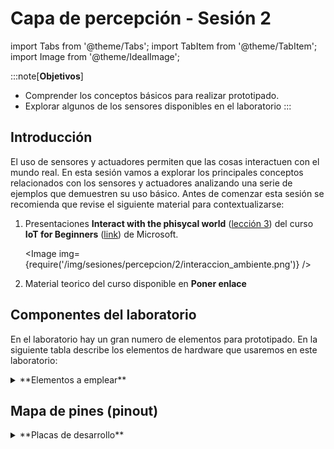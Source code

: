 # Capa de percepción - Sesión 2

import Tabs from '@theme/Tabs';
import TabItem from '@theme/TabItem';
import Image from '@theme/IdealImage';

:::note[**Objetivos**]
* Comprender los conceptos básicos para realizar prototipado.
* Explorar algunos de los sensores disponibles en el laboratorio
:::

## Introducción

El uso de sensores y actuadores permiten que las cosas interactuen con el mundo real. En esta sesión vamos a explorar los principales conceptos relacionados con los sensores y actuadores analizando una serie de ejemplos que demuestren su uso básico. Antes de comenzar esta sesión se recomienda que revise el siguiente material para contextualizarse:
1. Presentaciones **Interact with the phisycal world** ([lección 3](https://github.com/microsoft/IoT-For-Beginners/blob/main/slides/lesson-3.pdf)) del curso **IoT for Beginners** ([link](https://github.com/microsoft/IoT-For-Beginners)) de Microsoft.
   
   <Image img={require('/img/sesiones/percepcion/2/interaccion_ambiente.png')} />

2. Material teorico del curso disponible en **Poner enlace**

## Componentes del laboratorio

En el laboratorio hay un gran numero de elementos para prototipado. En la siguiente tabla describe los elementos de hardware que usaremos en este laboratorio:



<details>
  <summary>**Elementos a emplear**</summary>
  <div>
    A continuación se describen los principales elementos que se usaran a lo largo del curso
    <details>
      <summary>
        **Sistemas de desarrollo**
      </summary>
      <div>
        |Elemento|Descripción|
        |--|--|
        |Arduino Uno|Placa de desarrollo Arduino Uno ([link](https://docs.arduino.cc/hardware/uno-rev3))|
        |Tarjeta de desarrollo ESP8266 NodeMCU WiFi Devkit|Tarjeta de desarrollo basada en ESP8266 (poner link)|
        |Tarjeta de desarrollo NodeMCU-32S| Tarjeda de desarrollo basada en el ESP-32S (poner link)
        |Arduino Nano 33 BLE Sense ***Lite***|Tarjeta de desarrollo Arduino Nano 33 BLE Sense ***Lite*** ([link](https://docs.arduino.cc/hardware/nano-33-ble-sense)). **Importante**: Tenga en cuenta la información dada en el siguiente [foro](https://forum.arduino.cc/t/a-difference-between-a-n-33-ble-sense-vs-sense-lite/1030305/3) |
      </div>
    </details>
    <details>
      <summary>
        **Kit de sensores**
      </summary>
      <div>
        |Elemento|Descripción|
        |--|--|
        |Grove - Starter Kit v3|Kit de desarrollo para prototipado rapido ([link](https://wiki.seeedstudio.com/Grove_Starter_Kit_v3/))|
        |37 sensor kit Elegoo| Kit de sensores Elegoo para prototipado rapido ([link](http://spot.pcc.edu/~dgoldman/labs/37SENSORKIT.pdf))|
        |AlphaBot2 robot building kit for Arduino/Pi/PiZero| Kit para prototipado de robots AlphaBot2 ([link](https://www.waveshare.com/wiki/AlphaBot2))|
        |Landzo 37 In 1 Sensors Kit For Arduino|Kit de sensores Landzo para prototipado ([link](https://www.instructables.com/Arduino-37-in-1-Sensors-Kit-Explained/))
        |Tiny Machine Learning Kit|Tiny Machine Learning Kit [[Manual de usuario]](https://tinyml.seas.harvard.edu/assets/other/4D/22.03.11_Marcelo_Rovai_Handout.pdf) [[link1]](https://store-usa.arduino.cc/products/arduino-tiny-machine-learning-kit?queryID=undefined&selectedStore=us) [[link2]](https://www.farnell.com/datasheets/3295973.pdf)|
      </div>
    </details>
  </div>
</details>

## Mapa de pines (pinout)


<details>
  <summary>**Placas de desarrollo**</summary>
  <div>
    A continuación se describen los principales elementos que se usaran a lo largo del curso
    <details>
      <summary>
        **Arduino UNO**
      </summary>
      <div>
        La placa Arduino UNO es una plataforma de código abierto basada en el microcontrolador ATmega328P cuya alimentación es a 5V (cuando la alimentación es por USB) o en un voltaje DC entre 7 - 12 V cuando la alimentación es a traves del conector jack.

        Antes de empezar a trabajar con cualquier plataforma de desarrollo es necesario conocer como mínimo el mapa de pines de esta. A continuación, se muestra el mapa de pines para la tarjeta Arduino UNO ([link](https://store-usa.arduino.cc/products/arduino-uno-rev3))

        
        <Image img={require('/img/sesiones/percepcion/2/arduino_uno-pines.png')} />

        La siguiente tabla resume la información del mapa de pines para el Arduino UNO:

        Para mayor información sobre la placa puede consultar el enlace **Arduino Uno Board Anatomy** ([link](https://docs.arduino.cc/tutorials/uno-rev3/board-anatomy)) . La siguiente tabla resume la información sobre los pines para esta placa:

        |Tipo|Notación pines (placa)|
        |---|---|
        |Digital/GPIO|```D0```, ```D1```, ```D2```, ```~D3```, ```D4```, ```~D5```, ```~D6```, ```D7```, ```D8```, ```~D9```|
        |Analog in|```A0```, ```A1```, ```A2```, ```A3```, ```A4```, ```A5```|
        |PWM|```~D3```, ```~D5```, ```~D6```, ```~D9```, ```~D10```, ```~D11```|
        |Serial (UART)|```Tx->```, ```Rx<-```|
        |I2C|```A4/SDA```, ```A5/SCL```|
        |Digital SPI|```~D10/SS```, ```~D11/MOSI```, ```D12/MISO```, ```D13/SCK```|
        |Interrupt|```D1/INT0```, ```D3/INT1```|

      </div>
    </details>
    <details>
      <summary>
        **ESP32**
      </summary>
      <div>
        Un sistema de desarrollo ESP32 (por ejemplo el NodeMCU-32S) esta basado en el microcontrolador ESP32 el cual cuenta con funcionalidad Wi-Fi y Bluetooth. La tarjeta de desarrollo opera a 3.3 V y es alimentada a traves de una conexión micro-USB de 5 V o directamente a 3.3 V a traves del pin VIN. Cuando se usa esta tarjeta de desarrollo es importante tener en cuenta que los pines GPIO no son tolerantes a 5 V, y la maxima corriente que pueden suministrar es de 12 mA.

        La siguiente figura muestra el diagrama de pines asociado a la tarjeta de desarrollo Nodemcu-32s WIFI MODULE ([link](https://docs.ai-thinker.com/_media/esp32/docs/nodemcu-32s_product_specification.pdf))

        <Image img={require('/img/sesiones/percepcion/2/nodemcu-esp_32s-pines.jpg')} />

        Tal y como se muestra en la siguiente figura, el modulo Nodemcu-32s tiene un total de 38 puertos:
        
        <Image img={require('/img/sesiones/percepcion/2/nodemcu_32s_pines.png')} />

                
        La siguiente tabla resume la función principal algunos de estos:
        
        |Tipo|Notación pines (placa)|
        |---|---|
        |Digital (Only input)|```P34 [GPIO34]```, ```P35 [GPIO35]```, ```SVP [GPIO36]```, ```SVN [GPIO39]```|
        |Analog in|```SVP [GPIO36]```, ```SVN [GPIO39]```, ```P35 [GPIO 35]```, ```P34 [GPIO34]```, ```P32 [GPIO32]```, ```P33 [GPIO 33]```, ```P25 [GPIO25]```, ```P26 [GPIO26]```, ```P27 [GPIO27]```, ```P14 [GPIO14]```, ```P12 [GPIO12]```,  ```P13 [GPIO13]```, ```P15 [GPIO15]```, ```P2 [GPIO2]```, ```P0 [GPIO0]```, ```P4 [GPIO4]```|
        |PWM|```SVP [GPIO36]```, ```SVN [GPIO39]```, ```P35 [GPIO 35]```, ```P34 [GPIO 34]```, ```P32 [GPIO 32]```, ```P33 [GPIO 33]```, ```P25 [GPIO25]```, ```P26 [GPIO26]```, ```P27 [GPIO27]```, ```P14 [GPIO14]```, ```P12 [GPIO12]```,  ```P13 [GPIO13]```, ```P15 [GPIO15]```, ```P2 [GPIO2]```, ```P0 [GPIO0]```, ```P4 [GPIO4]```|
        |Serial (UART)|```Tx [GPI1]```, ```Rx [GPI3]```, ```D8 [TXD2]```, ```D7 [RXD2]```|
        |I2C|```P22 [GPI22/SCL]```, ```P21 [GPI21/SDA]```|
        |Digital SPI|```P23 [MOSI]```, ```P19 [MISO]```, ```P18 [SCK]```, ```P5 [SS]```|
        |Flash SPI|```CLK [GPIO6/FLASHCLK]```, ```SD0 [GPIO7/FLASHD0]```, ```SD1 [GPIO7/FLASHD1]```, ```CMD [GPIO7/FLASHCMD]```, ```SD2 [GPIO9/FLASHD2]```, ```SD3 [GPIO9/FLASHD3]```|
        |Capacitive touch|```P0 [GPIO4]/TOUCH1```, ``` P4 [GPIO0]/TOUCH0```, ``` P2 [GPIO2/TOUCH2]```, ``` P15 [GPIO15/TOUCH3]```, ``` P13 [GPIO13/TOUCH4]```, ``` P12 [GPIO12/TOUCH5]```, ``` P14 [GPIO14/TOUCH6]```, ``` P27 [GPIO7/TOUCH7]```|
        
      </div>
    </details>
    <details>
      <summary>
        **Arduino Nano 33 BLE Sense**
      </summary>
      <div>
      En construcción... [datasheet](https://docs.arduino.cc/resources/datasheets/ABX00031-datasheet.pdf)

    <Image img={require('/img/sesiones/percepcion/2/arduino_nano33-pin.png')} />
    
    La siguiente tabla resume la función principal algunos de los pines de la placa Arduino Nano 33 BLE Sense:
    
    |Tipo|Notación pines (placa)|
    |---|---|
    |Digital/GPIO|```~D2```, ```~D3```, ```~D4```, ```~D5```, ```~D6```, ```~D7```, ```~D8```, ```~D9```, ```~D10```, ```~D11```, ```~D12```, ```~D13```|
    |Analog in|```A0```, ```A1```, ```A2```, ```A3```, ```A4```, ```A5```, ```A6```, ```A7```|
    |PWM|```~D2```, ```~D3```, ```~D4```, ```~D5```, ```~D6```, ```~D7```, ```~D8```, ```~D9```, ```~D10```, ```~D11```, ```~D12```, ```~D13```|
    |Serial (UART)|```Tx```, ```Rx```|
    |I2C|```A4/SDA```, ```A5/SCL```|
    |Digital SPI|```~D11/MOSI```, ```D12/MISO```|
    |Interrupt|Todos los pines digitales|

      </div>
    </details>
  </div>
</details>

## Prototipado básico usando fritzing

Fritzing es una plataforma para plataforma permitira prototipar hardware en su computador y verificar su funcionamiento antes de hacer el montaje en fisico. Esta puede ser descargada del siguiente [link](https://fritzing.org/).

Para realizar prototipado empleando elementos (de diferentes fabricantes) disponibles en kits de desarrollo puede seguir cualquiera de los dos enlaces que se muestran a continuación: 
1. **How to Add Components in Fritzing** ([link](https://steemit.com/utopian-io/@thinkingmind/how-to-add-components-in-fritzing)) 
2. **Fritzing** ([link](https://chem.libretexts.org/Courses/University_of_Arkansas_Little_Rock/IOST_Library/07%3A_Electronics_Book/01%3A_Electric_Fundamentals/05%3A_Fritzing))

La siguiente tabla muestra enlaces de algunos fabricantes que poseen librerias en fritzing:

|Fabricante|Información|Repositorio|Link descarga|
|----|----|----|----|
|Adafruit|<li>**Using the Adafruit Library with Fritzing** ([link](https://learn.adafruit.com/using-the-adafruit-library-with-fritzing))</li>|https://github.com/adafruit/Fritzing-Library|[descarga](https://github.com/adafruit/Fritzing-Library/archive/master.zip)|
|Sparkfun|<li>**Make Your Own Fritzing Parts** ([link](https://learn.sparkfun.com/tutorials/make-your-own-fritzing-parts)) </li> <li> **Fritzing!** ([link](https://www.sparkfun.com/news/663))</li>|https://github.com/sparkfun/Fritzing_Parts||
|Seeed Studio||https://github.com/Seeed-Studio/fritzing_parts|[seeed_fritzing_parts.fzbz](https://github.com/Seeed-Studio/fritzing_parts/blob/master/seeed_fritzing_parts.fzbz)|
|Elegoo||https://github.com/marcinwisniowski/ElegooFritzingBin|[Elegoo-0.6.3.fzbz](https://github.com/marcinwisniowski/ElegooFritzingBin/releases/download/0.6.3/Elegoo-0.6.3.fzbz)|
|NodeMCU y otros componentes||https://github.com/AchimPieters/Fritzing-Custom-Parts|[](https://github.com/AchimPieters/Fritzing-Custom-Parts/releases/download/0.0.4/Fritzing.parts.rar)|
|ESP32 NodeMCU|<li>**ESP32S-HiLetgo Dev Boad with Pinout Template** ([link](https://forum.fritzing.org/t/esp32s-hiletgo-dev-boad-with-pinout-template/5357))</li>||[ESP32S_HiLetgo.fzpz](https://forum.fritzing.org/uploads/default/original/2X/1/1c6c1b0e5bff03730a40b696b354783432fbb506.fzpz)|
|Arduino Nano|<li>**Arduino Nano 33 BLE Sense** ([link](https://store-usa.arduino.cc/products/arduino-nano-33-ble-sense))</li>||[Arduino Nano 33 BLE Sense.fzpz](https://content.arduino.cc/assets/Arduino%20Nano%2033%20BLE%20Sense.fzpz)|

## Actividad de laboratorio

A continuación, se muestra una lista de proyectos con sus respectivos enlaces:

|#|Proyecto|Link|Equipo|
|---|---|---|---|
|1|Ultrasonic Security System|https://projecthub.arduino.cc/Krepak/ultrasonic-security-system-a6ea3a||
|2|Arduino Calculator|https://projecthub.arduino.cc/123samridhgarg/arduino-calculator-bce0df||
|3|Arduino Solar Tracker|https://projecthub.arduino.cc/Aboubakr_Elhammoumi/arduino-solar-tracker-77347b||
|4|Line Following Robot|https://projecthub.arduino.cc/lightthedreams/line-following-robot-34b1d3||

Teniendo en cuenta lo anterior:
1. Cada equipo debera elegir uno de los proyectos y actualizar la columna de tabla anterior con los nombres de los integrantes.
2. Dentro de la carpeta asociada a cada equipo hay una plantilla (archivo **README.md**) la cual debera ser modificado por cada equipo teniendo en cuenta el proyecto elegido.
3. Hacer el diagrama en fritzing y subirlo en la respectiva carpeta.
4. Revisar los siguientes sitios y elegir minimo tres proyectos que le puedan servir como base para el desarrollo de su proyecto IoT.
   * https://www.sparkfun.com
   * https://www.hackster.io
   * https://randomnerdtutorials.com
   * https://projecthub.arduino.cc/
   * https://www.adafruit.com/
   * https://hackaday.com/
   * https://www.seeedstudio.com/
   * https://www.luisllamas.es/
   * https://ubidots.com/
   * https://www.wildernesslabs.co/

## Para profundizar

Para profundizar un poco mas en la teoria sobre algunos de los diferentes tipos de sensores, en la siguiente tabla se muestra una lista de compenentes electronicos importantes:

|Elemento|Tutorial|
|--|--|
|Resistencias|[Resistors](https://learn.sparkfun.com/tutorials/resistors)|
|Leds|[Light-Emitting Diodes (LEDs)](https://learn.sparkfun.com/tutorials/light-emitting-diodes-leds?_ga=2.225295578.159243291.1638157468-812475524.1634861735)|
|Potenciometros|[Voltage Dividers](https://learn.sparkfun.com/tutorials/voltage-dividers)|
|Capacitores|[Capacitors](https://learn.sparkfun.com/tutorials/capacitors)|
|Diodos|[Diodes](https://learn.sparkfun.com/tutorials/diodes)|
|Transistores|[Transistors](https://learn.sparkfun.com/tutorials/transistors)|
|Motores|[Motors and Selecting the Right One](https://learn.sparkfun.com/tutorials/motors-and-selecting-the-right-one)|
|Display LCD|[Basic Character LCD Hookup Guide](https://learn.sparkfun.com/tutorials/basic-character-lcd-hookup-guide?_ga=2.57652842.159243291.1638157468-812475524.1634861735)|
|Acelerometro|[Accelerometer Basics](https://learn.sparkfun.com/tutorials/accelerometer-basics)|
|Led Infrarrojo|[IR Communication](https://learn.sparkfun.com/tutorials/ir-communication)|
|Sensor de humedad|[Soil Moisture Sensor Hookup Guide](https://learn.sparkfun.com/tutorials/soil-moisture-sensor-hookup-guide?_ga=2.70021712.159243291.1638157468-812475524.1634861735)|
|Giroscopo|[Gyroscope](https://learn.sparkfun.com/tutorials/gyroscope)|
|Joystick|[Thumb Joystick Hookup Guide](https://learn.sparkfun.com/tutorials/thumb-joystick-hookup-guide?_ga=2.67418961.159243291.1638157468-812475524.1634861735)|
|Cables|[Working with Wire](https://learn.sparkfun.com/tutorials/working-with-wire?_ga=2.225295578.159243291.1638157468-812475524.1634861735)|
|Fotocelda|[Photocell Hookup Guide](https://learn.sparkfun.com/tutorials/photocell-hookup-guide?_ga=2.225295578.159243291.1638157468-812475524.1634861735)|
|Servomotores|[Hobby Servo Tutorial](https://learn.sparkfun.com/tutorials/hobby-servo-tutorial?_ga=2.57505002.159243291.1638157468-812475524.1634861735)|
|Baterias|[Battery Technologies](https://learn.sparkfun.com/tutorials/battery-technologies)|
|Sensor de temperatura|[DHT11, DHT22 and AM2302 Sensors](https://learn.adafruit.com/dht)|
|Sensor de ultrasonido|[Ultrasonic Sonar Distance Sensors](https://learn.adafruit.com/ultrasonic-sonar-distance-sensors)|
|Sensor de proximidad|[PIR Motion Sensor](https://learn.adafruit.com/pir-passive-infrared-proximity-motion-sensor)|


## Referencias

* https://github.com/UdeA-IoT/actividad-4
* https://randomnerdtutorials.com/
* https://hci.rwth-aachen.de/arduino
* https://cdn.sparkfun.com/assets/7/2/a/4/f/SerLCDReactionTimerActivity.pdf
* https://www.bildr.com/
* https://github.com/UdeA-IoT/iot-2022_1/tree/main/percepcion/sesion1/esp32
* https://github.com/UdeA-IoT/actividad-4
* https://www3.gobiernodecanarias.org/medusa/ecoescuela/recursosdigitales/2015/02/10/diseno-electronico-con-fritzing/
* https://fritzing.org/media/uploads/learning/translations/Fritzing-PrimerosPasos.pdf
* https://fritzing.org/learning/
* https://arxiv.org/ftp/arxiv/papers/2206/2206.07146.pdf
* https://chem.libretexts.org/Courses/University_of_Arkansas_Little_Rock/IOST_Library/07%3A_Electronics_Book
* https://www.instructables.com/Fritzing-A-Tutorial/
* https://forum.fritzing.org/t/fritzing-part-of-an-esp32/5355/5
* https://www.studiopieters.nl/homekit-accessoires/
* https://en.wikipedia.org/wiki/Open-design_movement
* https://www.embedded.com/serial-protocols-compared/
* https://circuitdigest.com/tutorial/serial-communication-protocols
* https://www.totalphase.com/blog/2017/08/serial-communication-protocols-the-basics/
* https://www.linkedin.com/pulse/communication-protocols-embedded-system-keroloes-girgis
* https://www.weare5vmedia.com/media/communication-protocols-for-an-embedded-engineer-to-know
* https://embeddedsecurity.io/protocols
* https://resources.altium.com/p/comparing-all-serial-communications-protocols
* https://wiki.seeedstudio.com/Name_your_website/
* https://www.sparkfun.com/news/1529
* https://learn.sparkfun.com/tutorials/using-github-to-share-with-sparkfun
* https://learn.sparkfun.com/tutorials/using-github
* https://makeabilitylab.github.io/physcomp/
* https://vimeo.com/channels/pcomp
* https://web.stanford.edu/class/archive/engr/engr40m.1178/
* https://docs.arduino.cc/tutorials/nano-33-ble-sense/get-started-with-machine-learning
* https://dotnet.microsoft.com/en-us/learn/iot
* https://github.com/MicrosoftDocs/dotnet-iot-assets/tree/main
* https://github.com/noopkat/iotcore-smart-device
* https://store-usa.arduino.cc/collections/internet-of-things
* https://www.wildernesslabs.co/


